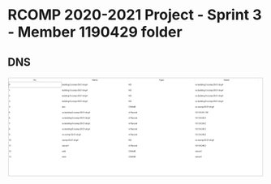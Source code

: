 RCOMP 2020-2021 Project - Sprint 3 - Member 1190429 folder
===========================================

## DNS 

![dns](dns.PNG)

